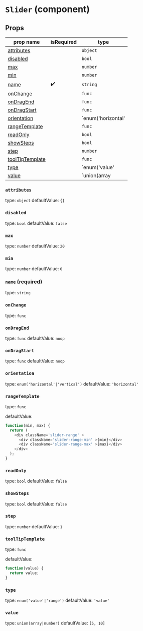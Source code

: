 `Slider` (component)
====================



Props
-----

prop name | isRequired | type
-------|------|------
[attributes](#attributes)| |`object`
[disabled](#disabled)| |`bool`
[max](#max)| |`number`
[min](#min)| |`number`
[name](#name)|✔️|`string`
[onChange](#onChange)| |`func`
[onDragEnd](#onDragEnd)| |`func`
[onDragStart](#onDragStart)| |`func`
[orientation](#orientation)| |`enum('horizontal'|'vertical')`
[rangeTemplate](#rangeTemplate)| |`func`
[readOnly](#readOnly)| |`bool`
[showSteps](#showSteps)| |`bool`
[step](#step)| |`number`
[toolTipTemplate](#toolTipTemplate)| |`func`
[type](#type)| |`enum('value'|'range')`
[value](#value)| |`union(array|number)`
### `attributes`
type: `object`
defaultValue: `{}`



### `disabled`
type: `bool`
defaultValue: `false`



### `max`
type: `number`
defaultValue: `20`



### `min`
type: `number`
defaultValue: `0`



### `name` (required)
type: `string`



### `onChange`
type: `func`



### `onDragEnd`
type: `func`
defaultValue: `noop`



### `onDragStart`
type: `func`
defaultValue: `noop`



### `orientation`
type: `enum('horizontal'|'vertical')`
defaultValue: `'horizontal'`



### `rangeTemplate`
type: `func`

defaultValue: 
```js
function(min, max) {
  return (
    <div className='slider-range' >
      <div className='slider-range-min' >{min}</div>
      <div className='slider-range-max' >{max}</div>
    </div>
  );
}
```


### `readOnly`
type: `bool`
defaultValue: `false`



### `showSteps`
type: `bool`
defaultValue: `false`



### `step`
type: `number`
defaultValue: `1`



### `toolTipTemplate`
type: `func`

defaultValue: 
```js
function(value) {
  return value;
}
```


### `type`
type: `enum('value'|'range')`
defaultValue: `'value'`



### `value`
type: `union(array|number)`
defaultValue: `[5, 10]`


